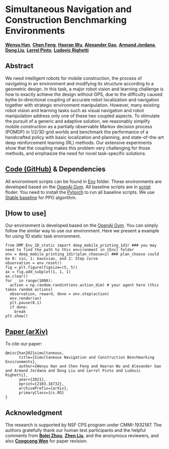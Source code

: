 # Simultaneous Navigation and Construction Benchmarking Environments

[**Wenyu Han**](https://github.com/WenyuHan-LiNa), [**Chen Feng**](https://engineering.nyu.edu/faculty/chen-feng), [**Haoran Wu**](https://www.linkedin.com/in/haoran-lucas-ng-4053471a0/), [**Alexander Gao**](https://www.alexandergao.com/), [**Armand Jordana**](https://wp.nyu.edu/machinesinmotion/people/), [**Dong Liu**](http://mechatronics.engineering.nyu.edu/people/phd-candidates/dongdong-liu.php), [**Lerrel Pinto**](https://www.lerrelpinto.com/), [**Ludovic Righetti**](https://wp.nyu.edu/machinesinmotion/89-2/)

## Abstract
We need intelligent robots for mobile construction, the process of navigating in an environment and modifying its structure according to a geometric design. In this task, a major robot vision and learning challenge is how to exactly achieve the design without GPS, due to the difficulty caused bythe bi-directional coupling of accurate robot localization and navigation together with strategic environment manipulation. However, many existing robot vision and learning tasks such as visual navigation and robot manipulation address only one of these two coupled aspects. To stimulate the pursuit of a generic and adaptive solution, we reasonably simplify mobile construction as a partially observable Markov decision process (POMDP) in 1/2/3D grid worlds and benchmark the performance of a handcrafted policy with basic localization and planning, and state-of-the-art deep reinforcement learning (RL) methods. Our extensive experiments show that the coupling makes this problem very challenging for those methods, and emphasize the need for novel task-specific solutions.

## [Code (GitHub)](https://github.com/ai4ce/SNAC) & Dependencies
All environment scripts can be found in [Env](https://github.com/ai4ce/SNAC/tree/main/Env) folder. These environments are developed based on the [OpenAi Gym](https://gym.openai.com/). All baseline scripts are in [script](https://github.com/ai4ce/SNAC/tree/main/script) floder. You need to install the [Pytorch](https://pytorch.org/) to run all baseline scripts. We use [Stable baseline](https://github.com/openai/baselines/) for PPO algorithm. 
## [How to use]

Our environment is developed based on the [OpenAi Gym](https://gym.openai.com/). You can simply follow the similar way to use our environment. Here we present a example for using 1D static task environment.
```
from DMP_Env_1D_static import deep_mobile_printing_1d1r ### you may need to find the path to this environment in [Env] folder 
env = deep_mobile_printing_1d1r(plan_choose=2) ### plan_choose could be 0: sin, 1: Gaussian, and 2: Step curve  
observation = env.reset()
fig = plt.figure(figsize=(5, 5))
ax = fig.add_subplot(1, 1, 1)
ax.clear()
for _ in range(1000):
  action = np.random.randint(env.action_dim) # your agent here (this takes random actions)
  observation, reward, done = env.step(action)
  env.render(ax)
  plt.pause(0.1)
  if done:
    break
plt.show()
```

## [Paper (arXiv)](https://arxiv.org/abs/2103.16732)
To cite our paper:
```
@misc{han2021simultaneous,
      title={Simultaneous Navigation and Construction Benchmarking Environments}, 
      author={Wenyu Han and Chen Feng and Haoran Wu and Alexander Gao and Armand Jordana and Dong Liu and Lerrel Pinto and Ludovic Righetti},
      year={2021},
      eprint={2103.16732},
      archivePrefix={arXiv},
      primaryClass={cs.RO}
}
```

## Acknowledgment
 The research is supported by NSF CPS program under CMMI-1932187. The authors gratefully thank our human test participants and the helpful comments from [**Bolei Zhou**](http://bzhou.ie.cuhk.edu.hk/), [**Zhen Liu**](http://itszhen.com/), and the anonymous reviewers, and also [**Congcong Wen**](https://scholar.google.com/citations?hl=en&user=OTBgvCYAAAAJ) for paper revision.
